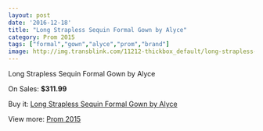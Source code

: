 ```yaml
---
layout: post
date: '2016-12-18'
title: "Long Strapless Sequin Formal Gown by Alyce"
category: Prom 2015
tags: ["formal","gown","alyce","prom","brand"]
image: http://img.transblink.com/11212-thickbox_default/long-strapless-sequin-formal-gown-by-alyce.jpg
---
```

Long Strapless Sequin Formal Gown by Alyce

On Sales: **$311.99**
<a href="https://www.transblink.com/en/prom-2015/3646-long-strapless-sequin-formal-gown-by-alyce.html"><amp-img layout="responsive" width="600" height="600" src="//img.transblink.com/11212-thickbox_default/long-strapless-sequin-formal-gown-by-alyce.jpg" alt="Long Strapless Sequin Formal Gown by Alyce 0" /></a>
<a href="https://www.transblink.com/en/prom-2015/3646-long-strapless-sequin-formal-gown-by-alyce.html"><amp-img layout="responsive" width="600" height="600" src="//img.transblink.com/11213-thickbox_default/long-strapless-sequin-formal-gown-by-alyce.jpg" alt="Long Strapless Sequin Formal Gown by Alyce 1" /></a>

Buy it: [Long Strapless Sequin Formal Gown by Alyce](https://www.transblink.com/en/prom-2015/3646-long-strapless-sequin-formal-gown-by-alyce.html "Long Strapless Sequin Formal Gown by Alyce")

View more: [Prom 2015](https://www.transblink.com/en/10-prom-2015 "Prom 2015")